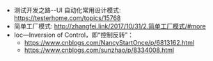 - 测试开发之路--UI 自动化常用设计模式: https://testerhome.com/topics/15768
- 简单工厂模式: http://zhangfei.link/2017/10/31/2.简单工厂模式/#more
- Ioc—Inversion of Control，即“控制反转”： 
  - https://www.cnblogs.com/NancyStartOnce/p/6813162.html
  - https://www.cnblogs.com/sunzhao/p/8334008.html
